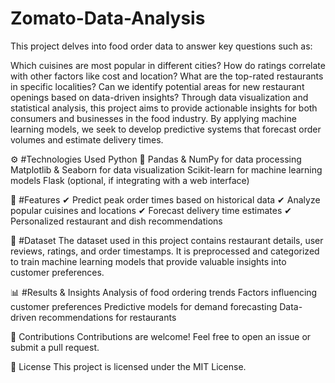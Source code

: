 # Zomato-Data-Analysis

This project delves into food order data to answer key questions such as:

Which cuisines are most popular in different cities?
How do ratings correlate with other factors like cost and location?
What are the top-rated restaurants in specific localities?
Can we identify potential areas for new restaurant openings based on data-driven insights?
Through data visualization and statistical analysis, this project aims to provide actionable insights for both consumers and businesses in the food industry. By applying machine learning models, we seek to develop predictive systems that forecast order volumes and estimate delivery times.

⚙️ #Technologies Used
Python 🐍
Pandas & NumPy for data processing
Matplotlib & Seaborn for data visualization
Scikit-learn for machine learning models
Flask (optional, if integrating with a web interface)

🚀 #Features
✔ Predict peak order times based on historical data
✔ Analyze popular cuisines and locations
✔ Forecast delivery time estimates
✔ Personalized restaurant and dish recommendations

📂 #Dataset
The dataset used in this project contains restaurant details, user reviews, ratings, and order timestamps. It is preprocessed and categorized to train machine learning models that provide valuable insights into customer preferences.



📊 #Results & Insights
Analysis of food ordering trends
Factors influencing customer preferences
Predictive models for demand forecasting
Data-driven recommendations for restaurants

🤝 Contributions
Contributions are welcome! Feel free to open an issue or submit a pull request.

📜 License
This project is licensed under the MIT License.

